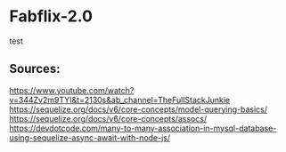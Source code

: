 # Fabflix-2.0
test

## Sources:
https://www.youtube.com/watch?v=344Zv2m9TYI&t=2130s&ab_channel=TheFullStackJunkie
https://sequelize.org/docs/v6/core-concepts/model-querying-basics/
https://sequelize.org/docs/v6/core-concepts/assocs/
https://devdotcode.com/many-to-many-association-in-mysql-database-using-sequelize-async-await-with-node-js/